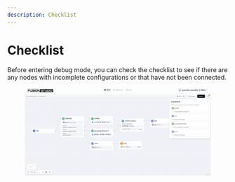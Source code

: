 ```yaml
---
description: Checklist
---
```


# Checklist

Before entering debug mode, you can check the checklist to see if there are any nodes with incomplete configurations or that have not been connected.

<figure><img src="/en/.gitbook/assets/guides/workflow/debug_and_preview/checklist/output (2) (4).png" alt=""><figcaption></figcaption></figure>
